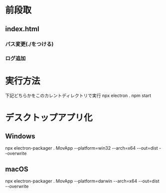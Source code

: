 # 前段取

## index.html

### パス変更(./をつける)

<script src="./_framework/blazor.webassembly.js"></script>
<base href="./" />

### ログ追加

<script>
      document.addEventListener("DOMContentLoaded", function () {
        console.log("Current URL: ", window.location.href);
      });
</script>

# 実行方法

下記どちらかをこのカレントディレクトリで実行
npx electron .
npm start

# デスクトップアプリ化

## Windows

npx electron-packager . MovApp --platform=win32 --arch=x64 --out=dist --overwrite

## macOS

npx electron-packager . MovApp --platform=darwin --arch=x64 --out=dist --overwrite
